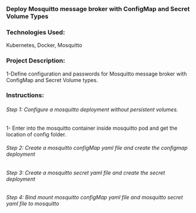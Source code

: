 ### Deploy Mosquitto message broker with ConfigMap and Secret Volume Types

### Technologies Used:

Kubernetes, Docker, Mosquitto

### Project Description:

1-Define configuration and passwords for Mosquitto message broker with ConfigMap and Secret Volume types.

### Instructions:

###### Step 1: Configure a mosquitto deployment without persistent volumes.

1- Enter into the mosquitto container inside mosquitto pod and get the location of config folder.

###### Step 2: Create a mosquitto configMap yaml file and create the configmap deployment

###### Step 3: Create a mosquitto secret yaml file and create the secret deployment

###### Step 4: Bind mount mosquitto configMap yaml file and mosquitto secret yaml file to mosquitto
